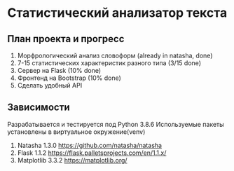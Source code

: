 # Статистический анализатор текста

## План проекта и прогресc

1. Морфрологический анализ словоформ (already in natasha, done)
2. 7-15 статистических характеристик разного типа (3/15 done)
3. Сервер на Flask (10% done)
4. Фронтенд на Bootstrap (10% done)
5. Сделать удобный API

## Зависимости

Разрабатывается и тестируется под Python 3.8.6
Используемые пакеты установлены в виртуальное окружение(venv)

1. Natasha 1.3.0
   <https://github.com/natasha/natasha>
2. Flask 1.1.2
   <https://flask.palletsprojects.com/en/1.1.x/>
3. Matplotlib 3.3.2
   <https://matplotlib.org/>
